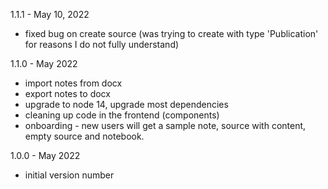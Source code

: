 1.1.1 - May 10, 2022

- fixed bug on create source (was trying to create with type 'Publication' for reasons I do not fully understand)

1.1.0 - May 2022

- import notes from docx
- export notes to docx
- upgrade to node 14, upgrade most dependencies
- cleaning up code in the frontend (components)
- onboarding - new users will get a sample note, source with content, empty source and notebook. 

1.0.0 - May 2022

- initial version number 